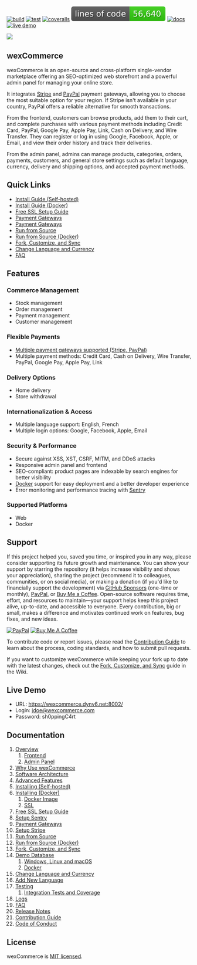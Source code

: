 [![build](https://github.com/aelassas/wexcommerce/actions/workflows/build.yml/badge.svg)](https://github.com/aelassas/wexcommerce/actions/workflows/build.yml) [![test](https://github.com/aelassas/wexcommerce/actions/workflows/test.yml/badge.svg)](https://github.com/aelassas/wexcommerce/actions/workflows/test.yml) [![coveralls](https://coveralls.io/repos/github/aelassas/wexcommerce/badge.svg?branch=main&t=1)](https://coveralls.io/github/aelassas/wexcommerce?branch=main) [![loc](https://raw.githubusercontent.com/aelassas/wexcommerce/refs/heads/loc/badge.svg)](https://github.com/aelassas/wexcommerce/actions/workflows/loc.yml) [![docs](https://img.shields.io/badge/docs-wiki-brightgreen)](https://github.com/aelassas/wexcommerce/wiki) [![live demo](https://img.shields.io/badge/live-demo-brightgreen)](https://wexcommerce.dynv6.net:8002/)

<!--
[![tested with jest](https://img.shields.io/badge/tested_with-jest-brightgreen?logo=jest)](https://github.com/jestjs/jest)
[![docs](https://img.shields.io/badge/docs-wiki-brightgreen)](https://github.com/aelassas/wexcommerce/wiki)
[![live demo](https://img.shields.io/badge/live-demo-brightgreen)](https://wexcommerce.dynv6.net:8002/)
[![loc](https://raw.githubusercontent.com/aelassas/wexcommerce/refs/heads/loc/badge.svg)](https://github.com/aelassas/wexcommerce/actions/workflows/loc.yml)
[![PRs welcome](https://img.shields.io/badge/PRs-welcome-brightgreen.svg)](https://github.com/aelassas/wexcommerce/pulls)
[![codecov](https://codecov.io/gh/aelassas/wexcommerce/graph/badge.svg?token=ZNW4QHSFPH)](https://codecov.io/gh/aelassas/wexcommerce)
[![codecov](https://img.shields.io/codecov/c/github/aelassas/wexcommerce?logo=codecov)](https://codecov.io/gh/aelassas/wexcommerce)
[![coveralls](https://coveralls.io/repos/github/aelassas/wexcommerce/badge.svg?branch=main)](https://coveralls.io/github/aelassas/wexcommerce?branch=main)
[![live demo](https://img.shields.io/badge/live-demo-brightgreen)](https://wexcommerce.dynv6.net:8002/)
[![open-vscode](https://img.shields.io/badge/open-vscode-1f425f.svg)](https://vscode.dev/github/aelassas/wexcommerce/)
[![PRs Welcome](https://img.shields.io/badge/PRs-welcome-brightgreen.svg)](https://github.com/aelassas/wexcommerce/blob/main/.github/CONTRIBUTING.md)

https://github.com/user-attachments/assets/1a4841cb-8e70-4ac2-974e-64774eb17371
-->

[![](https://wexcommerce.github.io/content/cover.png)](https://wexcommerce.dynv6.net:8002/home)

## wexCommerce

wexCommerce is an open-source and cross-platform single-vendor marketplace offering an SEO-optimized web storefront and a powerful admin panel for managing your online store.

It integrates [Stripe](https://stripe.com/global) and [PayPal](https://www.paypal.com/us/webapps/mpp/country-worldwide) payment gateways, allowing you to choose the most suitable option for your region. If Stripe isn't available in your country, PayPal offers a reliable alternative for smooth transactions.

From the frontend, customers can browse products, add them to their cart, and complete purchases with various payment methods including Credit Card, PayPal, Google Pay, Apple Pay, Link, Cash on Delivery, and Wire Transfer. They can register or log in using Google, Facebook, Apple, or Email, and view their order history and track their deliveries.

From the admin panel, admins can manage products, categories, orders, payments, customers, and general store settings such as default language, currency, delivery and shipping options, and accepted payment methods.

<!--
## Why Next.js?

Building a marketplace with Next.js provides a solid foundation for scaling your business. Focus on performance, security, and user experience while maintaining code quality and documentation. Regular updates and monitoring will ensure your platform remains competitive and reliable.

Next.js stands out as an excellent choice for marketplace development due to its:

- **Superior Performance**: Built-in optimizations for fast page loads and seamless user experiences
- **SEO Advantages**: Server-side rendering capabilities that ensure your products are discoverable
- **Scalability**: Enterprise-ready architecture that grows with your business
- **Rich Ecosystem**: Vast collection of libraries and tools for rapid development
- **Developer Experience**: Intuitive development workflow with hot reloading and automatic routing
-->

## Quick Links
* [Install Guide (Self-hosted)](https://github.com/aelassas/wexcommerce/wiki/Installing-(Self%E2%80%90hosted))
* [Install Guide (Docker)](https://github.com/aelassas/wexcommerce/wiki/Installing-(Docker))
* [Free SSL Setup Guide](https://github.com/aelassas/wexcommerce/wiki/Free-SSL-Setup-Guide)
* [Payment Gateways](https://github.com/aelassas/wexcommerce/wiki/Payment-Gateways)
* [Payment Gateways](https://github.com/aelassas/wexcommerce/wiki/Payment-Gateways)
* [Run from Source](https://github.com/aelassas/wexcommerce/wiki/Run-from-Source)
* [Run from Source (Docker)](https://github.com/aelassas/wexcommerce/wiki/Run-from-Source-(Docker))
* [Fork, Customize, and Sync](https://github.com/aelassas/wexcommerce/wiki/Fork,-Customize,-and-Sync)
* [Change Language and Currency](https://github.com/aelassas/wexcommerce/wiki/Change-Language-and-Currency)
* [FAQ](https://github.com/aelassas/wexcommerce/wiki/FAQ)  

## Features

### Commerce Management
* Stock management
* Order management
* Payment management
* Customer management

### Flexible Payments
* [Multiple payment gateways supported (Stripe, PayPal)](https://github.com/aelassas/wexcommerce/wiki/Payment-Gateways)
* Multiple payment methods: Credit Card, Cash on Delivery, Wire Transfer, PayPal, Google Pay, Apple Pay, Link

### Delivery Options
* Home delivery
* Store withdrawal

### Internationalization & Access
* Multiple language support: English, French
* Multiple login options: Google, Facebook, Apple, Email

### Security & Performance
* Secure against XSS, XST, CSRF, MITM, and DDoS attacks
* Responsive admin panel and frontend
* SEO-compliant: product pages are indexable by search engines for better visibility
* [Docker](https://www.docker.com/) support for easy deployment and a better developer experience
* Error monitoring and performance tracing with [Sentry](https://github.com/aelassas/wexcommerce/wiki/Setup-Sentry)

### Supported Platforms
* Web
* Docker

## Support

If this project helped you, saved you time, or inspired you in any way, please consider supporting its future growth and maintenance. You can show your support by starring the repository (it helps increase visibility and shows your appreciation), sharing the project (recommend it to colleagues, communities, or on social media), or making a donation (if you'd like to financially support the development) via [GitHub Sponsors](https://github.com/sponsors/aelassas) (one-time or monthly), [PayPal](https://www.paypal.me/aelassaspp), or [Buy Me a Coffee](https://www.buymeacoffee.com/aelassas). Open-source software requires time, effort, and resources to maintain—your support helps keep this project alive, up-to-date, and accessible to everyone. Every contribution, big or small, makes a difference and motivates continued work on features, bug fixes, and new ideas.

<!--<a href="https://github.com/sponsors/aelassas"><img src="https://aelassas.github.io/content/github-sponsor-button.png" alt="GitHub" width="210"></a>-->
<a href="https://www.paypal.me/aelassaspp"><img src="https://aelassas.github.io/content/paypal-button-v2.png" alt="PayPal" width="208"></a>
<a href="https://www.buymeacoffee.com/aelassas"><img src="https://aelassas.github.io/content/bmc-button.png" alt="Buy Me A Coffee" width="160"></a>

To contribute code or report issues, please read the [Contribution Guide](https://github.com/aelassas/wexcommerce/blob/main/.github/CONTRIBUTING.md) to learn about the process, coding standards, and how to submit pull requests.

If you want to customize wexCommerce while keeping your fork up to date with the latest changes, check out the [Fork, Customize, and Sync](https://github.com/aelassas/wexcommerce/wiki/Fork,-Customize,-and-Sync) guide in the Wiki.

## Live Demo

* URL: https://wexcommerce.dynv6.net:8002/
* Login: jdoe@wexcommerce.com
* Password: sh0ppingC4rt

<!--
## Website Source Code (wexcommerce.github.io)

The source code for the official wexCommerce website is available here:

[https://github.com/wexcommerce/wexcommerce.github.io](https://github.com/wexcommerce/wexcommerce.github.io)

It features a clean landing page with multilingual support, dark mode, and SEO optimizations to help it reach users in different languages and regions.

The codebase follows the Separation of Concerns (SoC) principle, with a modular and maintainable architecture that aligns with the Single Responsibility Principle (SRP), modularity, and modern frontend best practices. It uses GitHub Actions for automatic builds and deployments.

⚡ **Ultra-fast performance**

The website loads in under 1.5 seconds on slow 4G with **0ms blocking**, **0 layout shift**, and a blazing **Speed Index of 0.8**.

Feel free to explore the code, suggest improvements, or use it as a template for your own landing page.
-->
## Documentation

1. [Overview](https://github.com/aelassas/wexcommerce/wiki/Overview)  
   1. [Frontend](https://github.com/aelassas/wexcommerce/wiki/Overview#frontend)  
   1. [Admin Panel](https://github.com/aelassas/wexcommerce/wiki/Overview#admin-panel)  
1. [Why Use wexCommerce](https://github.com/aelassas/wexcommerce/wiki/Why-Use-wexCommerce)  
1. [Software Architecture](https://github.com/aelassas/wexcommerce/wiki/Architecture)  
1. [Advanced Features](https://github.com/aelassas/wexcommerce/wiki/Advanced-Features)  
1. [Installing (Self-hosted)](https://github.com/aelassas/wexcommerce/wiki/Installing-(Self%E2%80%90hosted))  
1. [Installing (Docker)](https://github.com/aelassas/wexcommerce/wiki/Installing-(Docker))  
   1. [Docker Image](https://github.com/aelassas/wexcommerce/wiki/Installing-(Docker)#docker-image)  
   1. [SSL](https://github.com/aelassas/wexcommerce/wiki/Installing-(Docker)#ssl)  
1. [Free SSL Setup Guide](https://github.com/aelassas/wexcommerce/wiki/Free-SSL-Setup-Guide)
1. [Setup Sentry](https://github.com/aelassas/wexcommerce/wiki/Setup-Sentry)  
1. [Payment Gateways](https://github.com/aelassas/wexcommerce/wiki/Payment-Gateways)  
1. [Setup Stripe](https://github.com/aelassas/wexcommerce/wiki/Setup-Stripe)  
1. [Run from Source](https://github.com/aelassas/wexcommerce/wiki/Run-from-Source)  
1. [Run from Source (Docker)](https://github.com/aelassas/wexcommerce/wiki/Run-from-Source-(Docker))  
1. [Fork, Customize, and Sync](https://github.com/aelassas/wexcommerce/wiki/Fork,-Customize,-and-Sync)
1. [Demo Database](https://github.com/aelassas/wexcommerce/wiki/Demo-Database)  
   1. [Windows, Linux and macOS](https://github.com/aelassas/wexcommerce/wiki/Demo-Database#windows-linux-and-macos)  
   1. [Docker](https://github.com/aelassas/wexcommerce/wiki/Demo-Database#docker)  
1. [Change Language and Currency](https://github.com/aelassas/wexcommerce/wiki/Change-Language-and-Currency)  
1. [Add New Language](https://github.com/aelassas/wexcommerce/wiki/Add-New-Language)  
1. [Testing](https://github.com/aelassas/wexcommerce/wiki/Testing)  
   1. [Integration Tests and Coverage](https://github.com/aelassas/wexcommerce/wiki/Integration-Tests-and-Coverage)  
1. [Logs](https://github.com/aelassas/wexcommerce/wiki/Logs)  
1. [FAQ](https://github.com/aelassas/wexcommerce/wiki/FAQ)  
1. [Release Notes](https://github.com/aelassas/wexcommerce/blob/main/.github/RELEASES.md)  
1. [Contribution Guide](https://github.com/aelassas/wexcommerce/blob/main/.github/CONTRIBUTING.md)  
1. [Code of Conduct](https://github.com/aelassas/wexcommerce/blob/main/.github/CODE_OF_CONDUCT.md)

## License

wexCommerce is [MIT licensed](https://github.com/aelassas/wexcommerce/blob/main/LICENSE).
